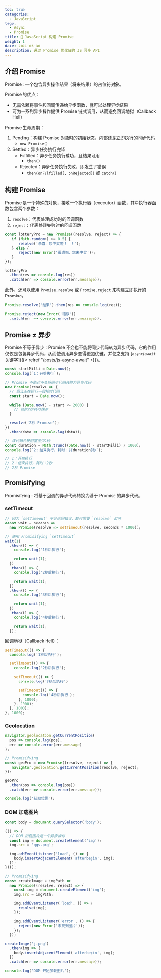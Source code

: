 ```yaml
---
toc: true
categories:
  - JavaScript
tags:
  - Async
  - Promise
title: 📌 JavaScript 构建 Promise
weight: 1
date: 2021-05-30
description: 通过 Promise 优化旧的 JS 异步 API
---
```


## 介绍 Promise

Promise
: 一个包含异步操作结果（将来结果）的占位符对象。

Promise 的优点：

- 无需依赖将事件和回调传递给异步函数，就可以处理异步结果
- 可为一系列异步操作提供 Promise 链式调用，从而避免回调地狱（Callback Hell）

Promise 生命周期：

1. Pending：构建 Promise 对象时的初始状态，内部还是立即执行的同步代码
    - `new Promise()`
2. Settled：异步任务执行完毕
    - Fulfilled：异步任务执行成功，且结果可用
        - `then()`
    - Rejected：异步任务执行失败，即发生了错误
        - `then(onFulfilled[, onRejected])` 或 `catch()`

## 构建 Promise

Promise 是一个特殊的对象，接收一个执行器（executor）函数，其中执行器函数包含两个参数：

1. `resolve`：代表处理成功时的回调函数
2. `reject`：代表处理失败时的回调函数

```js
const lotteryPro = new Promise((resolve, reject) => {
   if (Math.random() >= 0.5) {
      resolve('恭喜，您中奖啦！！！');
   } else {
      reject(new Error('很遗憾，您未中奖'));
   }
});

lotteryPro
  .then(res => console.log(res))
  .catch(err => console.error(err.message));
```

此外，还可以使用 `Promise.resolve` 或 `Promise.reject` 来构建立即执行的 Promise。

```js
Promise.resolve('结果').then(res => console.log(res));

Promise.reject(new Error('错误'))
  .catch(err => console.error(err.message));
```

## Promise ≠ 异步

Promise 不等于异步：Promise 不会也不能将同步代码转为异步代码，它的作用仅仅是包装异步代码，从而使调用异步变得更加优雅，并使之支持 [`async`/`await` 关键字]({{< relref "/posts/js-async-await" >}})。

```js
const startMilli = Date.now();
console.log(`1：开始执行`);

// Promise 不能也不会将同步代码转换为异步代码
new Promise(resolve => {
  // 假设正在运行一段耗时代码
  const start = Date.now();

  while (Date.now() - start <= 2000) {
    // 模拟2秒耗时操作
  }

  resolve('2秒 Promise');
})
  .then(data => console.log(data));

// 该代码会被阻塞至少2秒
const duration = Math.trunc((Date.now() - startMilli) / 1000);
console.log(`2：结束执行，耗时：${duration}秒`);

// 1：开始执行
// 2：结束执行，耗时：2秒
// 2秒 Promise
```

## Promisifying

Promisifying
: 将基于回调的异步代码转换为基于 Promise 的异步代码。

### setTimeout

```js
// 因为 `setTimeout` 不会返回错误，故只需要 `resolve` 即可
const wait = seconds =>
  new Promise(resolve => setTimeout(resolve, seconds * 1000));

// 使用 Promisifying `setTimeout`
wait(1)
  .then(() => {
    console.log('1秒后执行');

    return wait(1);
  })
  .then(() => {
    console.log('2秒后执行');

    return wait(1);
  })
  .then(() => {
    console.log('3秒后执行');

    return wait(1);
  })
  .then(() => {
    console.log('4秒后执行');

    return wait(1);
  });
```

回调地狱（Callback Hell）：

```js
setTimeout(() => {
  console.log('1秒后执行');

  setTimeout(() => {
    console.log('2秒后执行');

    setTimeout(() => {
      console.log('3秒后执行');

      setTimeout(() => {
        console.log('4秒后执行');
      }, 1000);
    }, 1000);
  }, 1000);
}, 1000);
```

### Geolocation

```js
navigator.geolocation.getCurrentPosition(
  pos => console.log(pos),
  err => console.error(err.message)
);

// Promisifying
const geoPro = new Promise((resolve, reject) => {
   navigator.geolocation.getCurrentPosition(resolve, reject);
});

geoPro
  .then(pos => console.log(pos))
  .catch(err => console.error(err.message));

console.log('获取位置');
```

### DOM 加载图片

```js
const body = document.querySelector('body');

(() => {
  // DOM 加载图片是一个异步操作
  const img = document.createElement('img');
  img.src = 'qgs.png';

  img.addEventListener('load', () => {
    body.insertAdjacentElement('afterbegin', img);
  });
})();

// Promisifying
const createImage = imgPath =>
  new Promise((resolve, reject) => {
    const img = document.createElement('img');
    img.src = imgPath;

    img.addEventListener('load', () => {
      resolve(img);
    });

    img.addEventListener('error', () => {
      reject(new Error('未找到图片'));
    });
  });

createImage('j.png')
  .then(img => {
    body.insertAdjacentElement('afterbegin', img);
  })
  .catch(err => console.error(err.message));

console.log('DOM 开始加载图片');
```
